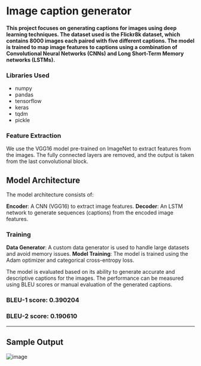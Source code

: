 # Image caption generator
#### This project focuses on generating captions for images using deep learning techniques. The dataset used is the Flickr8k dataset, which contains 8000 images each paired with five different captions. The model is trained to map image features to captions using a combination of Convolutional Neural Networks (CNNs) and Long Short-Term Memory networks (LSTMs).


### Libraries Used
- numpy
- pandas
- tensorflow
- keras
- tqdm
- pickle

### Feature Extraction
We use the VGG16 model pre-trained on ImageNet to extract features from the images. The fully connected layers are removed, and the output is taken from the last convolutional block.

## Model Architecture
The model architecture consists of:

**Encoder**: A CNN (VGG16) to extract image features.
**Decoder**: An LSTM network to generate sequences (captions) from the encoded image features.

### Training
**Data Generator**: A custom data generator is used to handle large datasets and avoid memory issues.
**Model Training**: The model is trained using the Adam optimizer and categorical cross-entropy loss.

The model is evaluated based on its ability to generate accurate and descriptive captions for the images. The performance can be measured using BLEU scores or manual evaluation of the generated captions.

### BLEU-1 score: 0.390204
### BLEU-2 score: 0.190610

_______________________________________

## Sample Output 
![image](https://github.com/KshitijSohoni/Image-caption-generator/assets/108518838/1ef19c44-e038-4c72-a7f7-6d50bc09a326)
